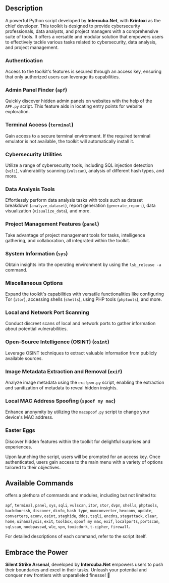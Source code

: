 ## Description

A powerful Python script developed by **Intercuba.Net**, with **Krintoxi** as the chief developer. This toolkit is designed to provide cybersecurity professionals, data analysts, and project managers with a comprehensive suite of tools. It offers a versatile and modular solution that empowers users to effectively tackle various tasks related to cybersecurity, data analysis, and project management.

### Authentication

Access to the toolkit's features is secured through an access key, ensuring that only authorized users can leverage its capabilities.

### Admin Panel Finder (`apf`)

Quickly discover hidden admin panels on websites with the help of the `APF.py` script. This feature aids in locating entry points for website exploration.

### Terminal Access (`terminal`)

Gain access to a secure terminal environment. If the required terminal emulator is not available, the toolkit will automatically install it.

### Cybersecurity Utilities

Utilize a range of cybersecurity tools, including SQL injection detection (`sqli`), vulnerability scanning (`vulscan`), analysis of different hash types, and more.

### Data Analysis Tools

Effortlessly perform data analysis tasks with tools such as dataset breakdown (`analyze_dataset`), report generation (`generate_report`), data visualization (`visualize_data`), and more.

### Project Management Features (`panel`)

Take advantage of project management tools for tasks, intelligence gathering, and collaboration, all integrated within the toolkit.

### System Information (`sys`)

Obtain insights into the operating environment by using the `lsb_release -a` command.

### Miscellaneous Options

Expand the toolkit's capabilities with versatile functionalities like configuring Tor (`itor`), accessing shells (`shells`), using PHP tools (`phptools`), and more.

### Local and Network Port Scanning

Conduct discreet scans of local and network ports to gather information about potential vulnerabilities.

### Open-Source Intelligence (OSINT) (`osint`)

Leverage OSINT techniques to extract valuable information from publicly available sources.

### Image Metadata Extraction and Removal (`exif`)

Analyze image metadata using the `exifpwn.py` script, enabling the extraction and sanitization of metadata to reveal hidden insights.

### Local MAC Address Spoofing (`spoof my mac`)

Enhance anonymity by utilizing the `macspoof.py` script to change your device's MAC address.

### Easter Eggs

Discover hidden features within the toolkit for delightful surprises and experiences.

Upon launching the script, users will be prompted for an access key. Once authenticated, users gain access to the main menu with a variety of options tailored to their objectives.

## Available Commands

offers a plethora of commands and modules, including but not limited to:

`apf`, `terminal`, `panel`, `sys`, `sqli`, `vulscan`, `itor`, `stor`, `dvpn`, `shells`, `phptools`, `backdoorssh`, `discover`, `dinfo`, `hash type`, `numconverter`, `hexconv`, `update`, `converters`, `aconv`, `osint`, `steghide`, `ddos`, `tsqli`, `encdns`, `stegattack`, `clear`, `home`, `uihanalysis`, `exit`, `toolbox`, `spoof my mac`, `exif`, `localports`, `portscan`, `sqlscan`, `noobpasswd`, `wle`, `vpn`, `toxicdork`, `t-cipher`, `firewall`.

For detailed descriptions of each command, refer to the script itself.

## Embrace the Power

**Silent Strike Arsenal**, developed by **Intercuba.Net** empowers users to push their boundaries and excel in their tasks. Unleash your potential and conquer new frontiers with unparalleled finesse! 🚀

